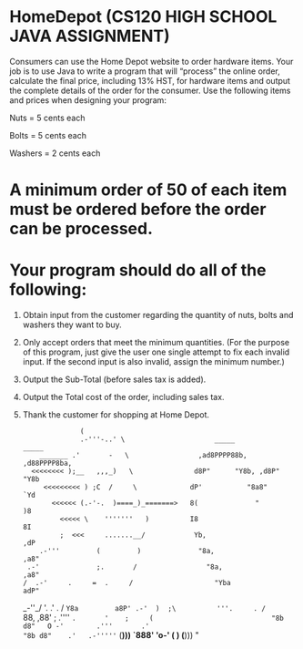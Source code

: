 # HomeDepot (CS120 HIGH SCHOOL JAVA ASSIGNMENT)
Consumers can use the Home Depot website to order hardware items.  Your job is to use Java to write a program that will “process” the online order, calculate the final price, including 13% HST, for hardware items and output the complete details of the order for the consumer.  Use the following items and prices when designing your program:
      
Nuts = 5 cents each 

Bolts = 5 cents each 

Washers = 2 cents each 

# A minimum order of 50 of each item must be ordered before the order can be processed.

# Your program should do all of the following:

1.	Obtain input from the customer regarding the quantity of nuts, bolts and washers they want to buy. 

2.	Only accept orders that meet the minimum quantities. (For the purpose of this program, just give the user one single attempt to fix each invalid input.  If the second input is also invalid, assign the minimum number.)

3.	Output the Sub-Total (before sales tax is added). 

4.	Output the Total cost of the order, including sales tax.

5.	Thank the customer for shopping at Home Depot.

                      (
                      .-'''-..' \                      _____           _____
            _______ .'       -   \                 ,ad8PPPP88b,     ,d88PPPP8ba,
          <<<<<<<< );__   ,,,_)   \               d8P"      "Y8b, ,d8P"      "Y8b
             <<<<<<<<< ) ;C  /     \             dP'           "8a8"           `Yd
               <<<<<< (.-'-.  )====_)_=======>   8(              "              )8
                 <<<<< \    '''''''   )          I8                             8I
                 ;  <<<     .......__/            Yb,                         ,dP
            .-'''         (         )              "8a,                     ,a8"
         .-'              ;.       /                 "8a,                 ,a8"
        /  .-'     .     =  .     /                    "Yba             adP"
    _-''\_/         '. .'    .   /                       `Y8a         a8P'
 .-'  )  ;\          '''.     . /                          `88,     ,88'
;   .''''  `.       '    ;     (                             "8b   d8"  
O -'        .'''       .'                                     "8b d8"   
          .'   .-'''''`      (__)))                            `888'
          'o-'           (  )     (__)))                         "


